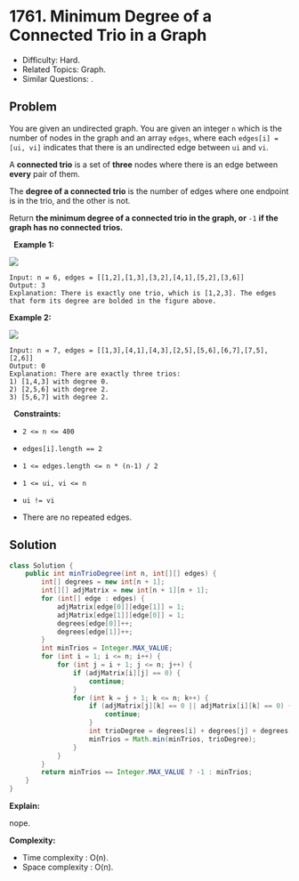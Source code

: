 # 1761. Minimum Degree of a Connected Trio in a Graph

- Difficulty: Hard.
- Related Topics: Graph.
- Similar Questions: .

## Problem

You are given an undirected graph. You are given an integer ```n``` which is the number of nodes in the graph and an array ```edges```, where each ```edges[i] = [ui, vi]``` indicates that there is an undirected edge between ```ui``` and ```vi```.

A **connected trio** is a set of **three** nodes where there is an edge between **every** pair of them.

The **degree of a connected trio** is the number of edges where one endpoint is in the trio, and the other is not.

Return **the **minimum** degree of a connected trio in the graph, or** ```-1``` **if the graph has no connected trios.**

 
**Example 1:**

![](https://assets.leetcode.com/uploads/2021/01/26/trios1.png)

```
Input: n = 6, edges = [[1,2],[1,3],[3,2],[4,1],[5,2],[3,6]]
Output: 3
Explanation: There is exactly one trio, which is [1,2,3]. The edges that form its degree are bolded in the figure above.
```

**Example 2:**

![](https://assets.leetcode.com/uploads/2021/01/26/trios2.png)

```
Input: n = 7, edges = [[1,3],[4,1],[4,3],[2,5],[5,6],[6,7],[7,5],[2,6]]
Output: 0
Explanation: There are exactly three trios:
1) [1,4,3] with degree 0.
2) [2,5,6] with degree 2.
3) [5,6,7] with degree 2.
```

 
**Constraints:**


	
- ```2 <= n <= 400```
	
- ```edges[i].length == 2```
	
- ```1 <= edges.length <= n * (n-1) / 2```
	
- ```1 <= ui, vi <= n```
	
- ```ui != vi```
	
- There are no repeated edges.



## Solution

```java
class Solution {
    public int minTrioDegree(int n, int[][] edges) {
        int[] degrees = new int[n + 1];
        int[][] adjMatrix = new int[n + 1][n + 1];
        for (int[] edge : edges) {
            adjMatrix[edge[0]][edge[1]] = 1;
            adjMatrix[edge[1]][edge[0]] = 1;
            degrees[edge[0]]++;
            degrees[edge[1]]++;
        }
        int minTrios = Integer.MAX_VALUE;
        for (int i = 1; i <= n; i++) {
            for (int j = i + 1; j <= n; j++) {
                if (adjMatrix[i][j] == 0) {
                    continue;
                }
                for (int k = j + 1; k <= n; k++) {
                    if (adjMatrix[j][k] == 0 || adjMatrix[i][k] == 0) {
                        continue;
                    }
                    int trioDegree = degrees[i] + degrees[j] + degrees[k] - 6;
                    minTrios = Math.min(minTrios, trioDegree);
                }
            }
        }
        return minTrios == Integer.MAX_VALUE ? -1 : minTrios;
    }
}
```

**Explain:**

nope.

**Complexity:**

* Time complexity : O(n).
* Space complexity : O(n).

